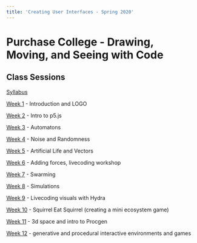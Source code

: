 ```yaml
---
title: 'Creating User Interfaces - Spring 2020'
---
```


Purchase College - Drawing, Moving, and Seeing with Code
========================================================

Class Sessions
--------------

[Syllabus](syllabus/)

[Week 1](week1/) - Introduction and LOGO

[Week 2](week2/) - Intro to p5.js

[Week 3](week3/) - Automatons

[Week 4](week4/) - Noise and Randomness

[Week 5](week5/) - Artificial Life and Vectors

[Week 6](week6/) - Adding forces, livecoding workshop

[Week 7](week7/) - Swarming

[Week 8](week8/) - Simulations

[Week 9](week9/) - Livecoding visuals with Hydra

[Week 10](week10/) - Squirrel Eat Squirrel (creating a mini ecosystem game)

[Week 11](week11/) - 3d space and intro to Procgen 

[Week 12](week12/) - generative and procedural interactive environments and games
